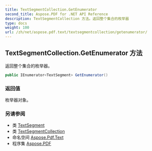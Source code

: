 ```yaml
---
title: TextSegmentCollection.GetEnumerator
second_title: Aspose.PDF for .NET API Reference
description: TextSegmentCollection 方法。返回整个集合的枚举器
type: docs
weight: 100
url: /zh/net/aspose.pdf.text/textsegmentcollection/getenumerator/
---
```

## TextSegmentCollection.GetEnumerator 方法

返回整个集合的枚举器。

```csharp
public IEnumerator<TextSegment> GetEnumerator()
```

### 返回值

枚举器对象。

### 另请参阅

* 类 [TextSegment](../../textsegment/)
* 类 [TextSegmentCollection](../)
* 命名空间 [Aspose.Pdf.Text](../../../aspose.pdf.text/)
* 程序集 [Aspose.PDF](../../../)